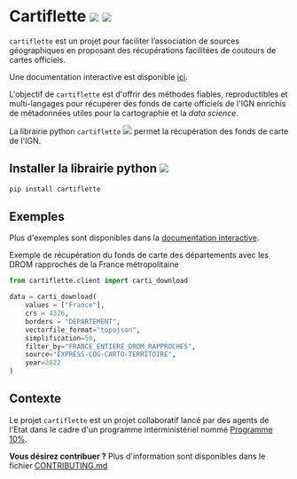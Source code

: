 # Cartiflette [![](https://img.shields.io/badge/code%20style-black-000000.svg)](https://github.com/psf/black) ![](https://cdn.simpleicons.org/python/00ccff99?viewbox=auto&size=18)


`cartiflette` est un projet pour faciliter l’association de sources
géographiques en proposant des récupérations facilitées de coutours de
cartes officiels.

Une documentation interactive est disponible [ici](https://inseefrlab.github.io/cartiflette-website/index.html).

L'objectif de `cartiflette` est d'offrir des méthodes fiables, 
reproductibles et multi-langages pour récupérer des fonds de carte officiels de l'IGN
enrichis de métadonnées utiles pour la cartographie et la _data science_. 

La librairie python `cartiflette` ![](https://cdn.simpleicons.org/python/00ccff99?viewbox=auto&size=18) permet la récupération des fonds de carte de l'IGN.

## Installer la librairie python ![](https://cdn.simpleicons.org/python/00ccff99?viewbox=auto&size=18)
``` python
pip install cartiflette
```


## Exemples

Plus d'exemples sont disponibles dans la [documentation interactive](https://inseefrlab.github.io/cartiflette-website/index.html).

Exemple de récupération du fonds de carte des départements avec les DROM rapprochés de la France métropolitaine
``` python
from cartiflette.client import carti_download

data = carti_download(
    values = ["France"],
    crs = 4326,
    borders = "DEPARTEMENT",
    vectorfile_format="topojson",
    simplification=50,
    filter_by="FRANCE_ENTIERE_DROM_RAPPROCHES",
    source="EXPRESS-COG-CARTO-TERRITOIRE",
    year=2022
)
```

## Contexte

Le projet `cartiflette` est un projet collaboratif lancé par des agents de l'Etat dans le cadre d'un programme interministériel
nommé [Programme 10%](https://www.10pourcent.etalab.gouv.fr/).

__Vous désirez contribuer ?__ Plus d'information sont disponibles dans le fichier [CONTRIBUTING.md](https://github.com/InseeFrLab/cartiflette/blob/main/CONTRIBUTING.md)
